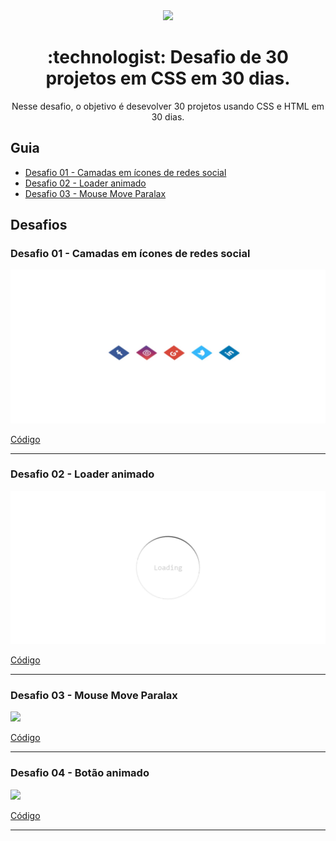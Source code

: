 <div align="center">

<img src="https://media.giphy.com/media/PiQejEf31116URju4V/giphy.gif">

<h1> :technologist: Desafio de 30 projetos em CSS em 30 dias.</h1>
<p>Nesse desafio, o objetivo é desevolver 30 projetos usando CSS e HTML em 30 dias.</p>

</div>

## Guia

- <a href="#01">Desafio 01 - Camadas em ícones de redes social</a>
- <a href="#02">Desafio 02 - Loader animado</a>
- <a href="#03">Desafio 03 - Mouse Move Paralax</a>


## Desafios 

<a id="01"></a>

### Desafio 01 - Camadas em ícones de redes social

<img src=".github/01.gif">


[Código](https://github.com/jefferson-calmon/challenge-30projects-in-30days/tree/master/desafio-01-icone-social-camadas)


---

<a id="02"></a>

### Desafio 02 - Loader animado

<img src=".github/02.gif">


[Código](https://github.com/jefferson-calmon/challenge-30projects-in-30days/tree/master/desafio-02-loading-animated)


---

<a id="03"></a>

### Desafio 03 - Mouse Move Paralax

<img src=".github/03.gif">


[Código](https://github.com/jefferson-calmon/challenge-30projects-in-30days/tree/master/desafio-03-mouse-move-paralax)

---

<a id="04"></a>

### Desafio 04 - Botão animado

<img src=".github/03.gif">


[Código](https://github.com/jefferson-calmon/challenge-30projects-in-30days/tree/master/desafio-04-button-animated)

---